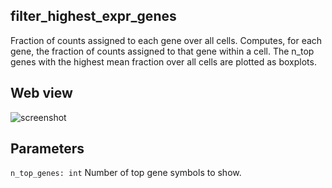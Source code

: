 ## filter_highest_expr_genes
Fraction of counts assigned to each gene over all cells. Computes, for each gene, the fraction of counts assigned to that gene within a cell. The n_top genes with the highest mean fraction over all cells are plotted as boxplots.
## Web view
![screenshot](https://raw.githubusercontent.com/ch1ru/Nuwa/main/docs/assets/images/screenshots/highest_expr_genes.png)
## Parameters
```n_top_genes: int``` Number of top gene symbols to show.